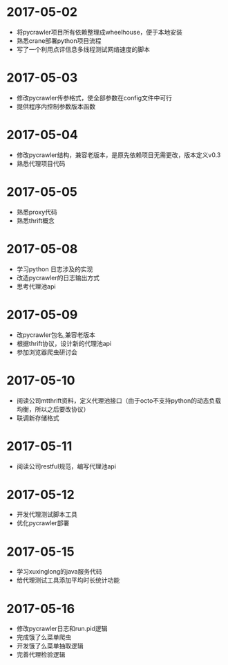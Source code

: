 # 2017-05-02
- 将pycrawler项目所有依赖整理成wheelhouse，便于本地安装
- 熟悉crane部署python项目流程
- 写了一个利用点评信息多线程测试网络速度的脚本

# 2017-05-03
- 修改pycrawler传参格式，使全部参数在config文件中可行
- 提供程序内控制参数版本函数

# 2017-05-04
- 修改pycrawler结构，兼容老版本，是原先依赖项目无需更改，版本定义v0.3
- 熟悉代理项目代码

# 2017-05-05
- 熟悉proxy代码
- 熟悉thrift概念

# 2017-05-08
- 学习python 日志涉及的实现
- 改造pycrawler的日志输出方式
- 思考代理池api

# 2017-05-09
- 改pycrawler包名,兼容老版本
- 根据thrift协议，设计新的代理池api
- 参加浏览器爬虫研讨会

# 2017-05-10
- 阅读公司mtthrift资料，定义代理池接口（由于octo不支持python的动态负载均衡，所以之后要改协议）
- 联调新存储格式

# 2017-05-11
- 阅读公司restful规范，编写代理池api

# 2017-05-12
- 开发代理测试脚本工具
- 优化pycrawler部署

# 2017-05-15
- 学习xuxinglong的java服务代码
- 给代理测试工具添加平均时长统计功能

# 2017-05-16
- 修改pycrawler日志和run.pid逻辑
- 完成饿了么菜单爬虫
- 开发饿了么菜单抽取逻辑
- 完善代理检验逻辑
